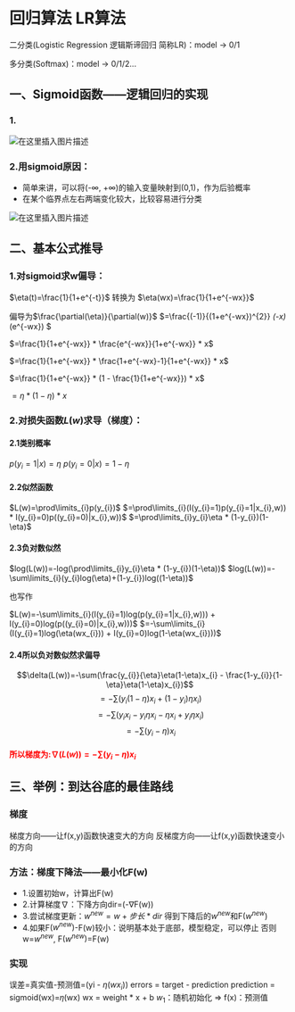 # 回归算法 LR算法

二分类(Logistic Regression 逻辑斯谛回归 简称LR)：model -> 0/1

多分类(Softmax)：model -> 0/1/2...

## 一、Sigmoid函数——逻辑回归的实现

### 1.

![在这里插入图片描述](https://img-blog.csdnimg.cn/20200628180453581.png?x-oss-process=image/watermark,type_ZmFuZ3poZW5naGVpdGk,shadow_10,text_aHR0cHM6Ly9ibG9nLmNzZG4ubmV0L0FsYmVydExpYW5nenQ=,size_16,color_FFFFFF,t_70)

### 2.用sigmoid原因：

- 简单来讲，可以将(-∞, +∞)的输入变量映射到(0,1)，作为后验概率
- 在某个临界点左右两端变化较大，比较容易进行分类

![在这里插入图片描述](https://img-blog.csdnimg.cn/20200629104201740.png?x-oss-process=image/watermark,type_ZmFuZ3poZW5naGVpdGk,shadow_10,text_aHR0cHM6Ly9ibG9nLmNzZG4ubmV0L0FsYmVydExpYW5nenQ=,size_16,color_FFFFFF,t_70)


## 二、基本公式推导
### 1.对sigmoid求w偏导：
$\eta(t)=\frac{1}{1+e^{-t}}$ 转换为 $\eta(wx)=\frac{1}{1+e^{-wx}}$

偏导为$\frac{\partial(\eta)}{\partial(w)}$ $=\frac{(-1)}{(1+e^{-wx})^{2}} *(-x)*(e^{-wx}) $

$=\frac{1}{1+e^{-wx}} * \frac{e^{-wx}}{1+e^{-wx}} * x$

$=\frac{1}{1+e^{-wx}} * \frac{1+e^{-wx}-1}{1+e^{-wx}} * x$

$=\frac{1}{1+e^{-wx}} * (1 - \frac{1}{1+e^{-wx}}) * x$

$=\eta * (1-\eta) * x$

### 2.对损失函数$L(w)$求导（梯度）：

#### 2.1类别概率
$p(y_{i}=1|x)=\eta$
$p(y_{i}=0|x)=1-\eta$

#### 2.2似然函数
$L(w)=\prod\limits_{i}p(y_{i})$
$=\prod\limits_{i}(I(y_{i}=1)p(y_{i}=1|x_{i},w)) * I(y_{i}=0)p((y_{i}=0)|x_{i},w))$
$=\prod\limits_{i}y_{i}\eta * (1-y_{i})(1-\eta)$

#### 2.3负对数似然

$log(L(w))=-log(\prod\limits_{i}y_{i}\eta * (1-y_{i})(1-\eta))$
$log(L(w))=-\sum\limits_{i}(y_{i}log(\eta)+(1-y_{i})log((1-\eta))$
 
也写作

$L(w)=-\sum\limits_{i}(I(y_{i}=1)log(p(y_{i}=1|x_{i},w))) + I(y_{i}=0)log(p((y_{i}=0)|x_{i},w)))$
$=-\sum\limits_{i}(I(y_{i}=1)log(\eta(wx_{i})) + I(y_{i}=0)log(1-\eta(wx_{i})))$

#### 2.4所以负对数似然求偏导

$$\delta(L(w))=-\sum(\frac{y_{i}}{\eta}\eta(1-\eta)x_{i} - \frac{1-y_{i}}{1-\eta}\eta(1-\eta)x_{i})$$
$$=-\sum(y_{i}(1-\eta)x_{i}+(1-y_{i})\eta x_{i})$$
$$=-\sum(y_{i}x_{i}-y_{i}\eta  x_{i}-\eta x_{i}+y_{i}\eta x_{i})$$
$$=-\sum(y_{i}-\eta) x_{i}$$

#### <font color=red>所以梯度为:$\nabla(L(w))=-\sum(y_{i}-\eta) x_{i}$</font>


## 三、举例：到达谷底的最佳路线

### 梯度

梯度方向——让f(x,y)函数快速变大的方向
反梯度方向——让f(x,y)函数快速变小的方向

### 方法：梯度下降法——最小化F(w)
- 1.设置初始w，计算出F(w)
- 2.计算梯度$\nabla$：下降方向dir=(-$\nabla$F(w))
- 3.尝试梯度更新：$w^{new} = w + 步长*dir$
    得到下降后的$w^{new}$和F($w^{new}$)
- 4.如果F($w^{new}$)-F(w)较小：说明基本处于底部，模型稳定，可以停止
    否则w=$w^{new}$, F($w^{new}$)=F(w)

### 实现

误差=真实值-预测值=(yi - $\eta(wx_{i})$)
errors = target - prediction
prediction = sigmoid(wx)=𝜂(wx)
wx = weight * x + b
$w_{1}$：随机初始化 => f(x)：预测值